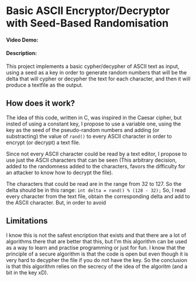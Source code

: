 # Basic ASCII Encryptor/Decryptor with Seed-Based Randomisation
#### Video Demo:
#### Description:
This project implements a basic cypher/decypher of ASCII text as input, using a seed as a key in order to generate random numbers that will be the delta that will cypher or decypher the text for each character, and then it will produce a textfile as the output.

## How does it work?
The idea of this code, written in C, was inspired in the Caesar cipher, but insted of using a constant key, I propose to use a variable one, using the key as the seed of the pseudo-random numbers and adding (or substracting) the value of `rand()` to every ASCII character in order to encrypt (or decrypt) a text file.

Since not every ASCII character could be read by a text editor, I propose to use just the ASCII characters that can be seen (This arbitrary decision, added to the randomness added to the characters, favors the difficulty for an attacker to know how to decrypt the file).

The characters that could be read are in the range from 32 to 127. So the delta should be in this range:
`int delta = rand() % (128 - 32);`
So, I read every character from the text file, obtain the corresponding delta and add to the ASCII character.
But, in order to avoid

## Limitations
I know this is not the safest encription that exists and that there are a lot of algorithms there that are better that this, but I'm this algorithm can be used as a way to learn and practise programming or just for fun. I know that the principle of a secure algorithm is that the code is open but even though it is very hard to decypher the file if you do not have the key. So the conclusion is that this algorithm relies on the secrecy of the idea of the algoritm (and a bit in the key xD).

